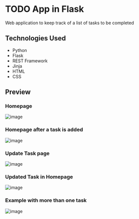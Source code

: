 # TODO App in Flask
 Web application to keep track of a list of tasks to be completed
## Technologies Used
- Python
- Flask
- REST Framework
- Jinja
- HTML
- CSS
## Preview
### Homepage
![image]()
### Homepage after a task is added
![image]()
### Update Task page
![image]()
### Updated Task in Homepage
![image]()
### Example with more than one task
![image]()